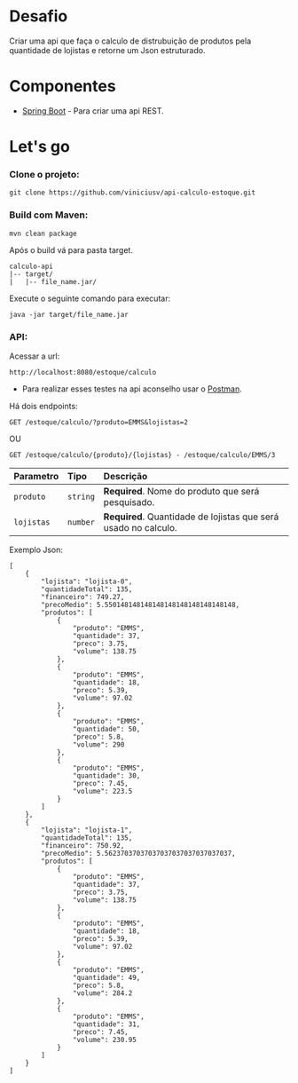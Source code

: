 # Desafio

Criar uma api que faça o calculo de distrubuição de produtos pela quantidade de lojistas e retorne um Json estruturado.

# Componentes 

* [Spring Boot](https://spring.io/projects/spring-boot) - Para criar uma api REST.

# Let's go
### Clone o projeto:

```
git clone https://github.com/viniciusv/api-calculo-estoque.git
```

### Build com Maven:
```
mvn clean package
```

Após o build vá para pasta target.
```
calculo-api
|-- target/
|   |-- file_name.jar/
```
Execute o seguinte comando para executar:
```
java -jar target/file_name.jar
```

### API:
Acessar a url:
```
http://localhost:8080/estoque/calculo
```
* Para realizar esses testes na api aconselho usar o [Postman](https://www.getpostman.com/).

Há dois endpoints:

```http
GET /estoque/calculo/?produto=EMMS&lojistas=2
```

OU

```http
GET /estoque/calculo/{produto}/{lojistas} - /estoque/calculo/EMMS/3
```

| Parametro | Tipo | Descrição |
| :--- | :--- | :--- |
| `produto` | `string` | **Required**. Nome do produto que será pesquisado. |
| `lojistas` | `number` | **Required**. Quantidade de lojistas que será usado no calculo. |

Exemplo Json:
```
[
    {
        "lojista": "lojista-0",
        "quantidadeTotal": 135,
        "financeiro": 749.27,
        "precoMedio": 5.550148148148148148148148148148148,
        "produtos": [
            {
                "produto": "EMMS",
                "quantidade": 37,
                "preco": 3.75,
                "volume": 138.75
            },
            {
                "produto": "EMMS",
                "quantidade": 18,
                "preco": 5.39,
                "volume": 97.02
            },
            {
                "produto": "EMMS",
                "quantidade": 50,
                "preco": 5.8,
                "volume": 290
            },
            {
                "produto": "EMMS",
                "quantidade": 30,
                "preco": 7.45,
                "volume": 223.5
            }
        ]
    },
    {
        "lojista": "lojista-1",
        "quantidadeTotal": 135,
        "financeiro": 750.92,
        "precoMedio": 5.56237037037037037037037037037037,
        "produtos": [
            {
                "produto": "EMMS",
                "quantidade": 37,
                "preco": 3.75,
                "volume": 138.75
            },
            {
                "produto": "EMMS",
                "quantidade": 18,
                "preco": 5.39,
                "volume": 97.02
            },
            {
                "produto": "EMMS",
                "quantidade": 49,
                "preco": 5.8,
                "volume": 284.2
            },
            {
                "produto": "EMMS",
                "quantidade": 31,
                "preco": 7.45,
                "volume": 230.95
            }
        ]
    }
]
```
